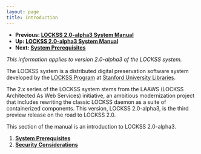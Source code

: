 ```yaml
---
layout: page
title: Introduction
---
```


*   **Previous: [LOCKSS 2.0-alpha3 System Manual](..)**
*   **Up: [LOCKSS 2.0-alpha3 System Manual](..)**
*   **Next: [System Prerequisites](prerequisites)**

*This information applies to version 2.0-alpha3 of the LOCKSS system.*

The LOCKSS system is a distributed digital preservation software system developed by the [LOCKSS Program](https://www.lockss.org/) at [Stanford University Libraries](https://library.stanford.edu/).

The 2.x series of the LOCKSS system stems from the LAAWS (LOCKSS Architected As Web Services) initiative, an ambitious modernization project that includes rewriting the classic LOCKSS daemon as a suite of containerized components. This version, LOCKSS 2.0-alpha3, is the third preview release on the road to LOCKSS 2.0.

This section of the manual is an introduction to LOCKSS 2.0-alpha3.

1.  [**System Prerequisites**](prerequisites)
1.  [**Security Considerations**](security)
